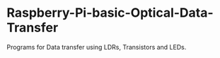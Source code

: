 # Raspberry-Pi-basic-Optical-Data-Transfer
Programs for Data transfer using LDRs, Transistors and LEDs.
